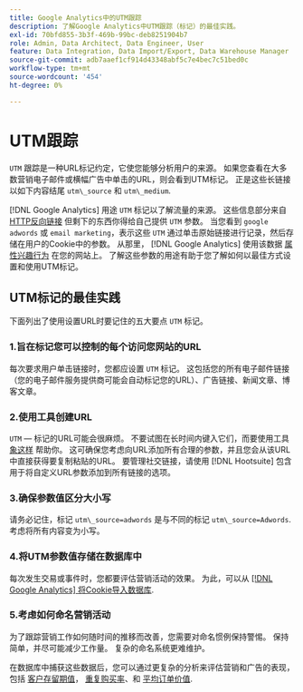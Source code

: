 ```yaml
---
title: Google Analytics中的UTM跟踪
description: 了解Google Analytics中UTM跟踪（标记）的最佳实践。
exl-id: 70bfd855-3b3f-469b-99bc-deb8251904b7
role: Admin, Data Architect, Data Engineer, User
feature: Data Integration, Data Import/Export, Data Warehouse Manager
source-git-commit: adb7aaef1cf914d43348abf5c7e4bec7c51bed0c
workflow-type: tm+mt
source-wordcount: '454'
ht-degree: 0%

---
```


# UTM跟踪

`UTM` 跟踪是一种URL标记约定，它使您能够分析用户的来源。 如果您查看在大多数营销电子邮件或横幅广告中单击的URL，则会看到UTM标记。 正是这些长链接以如下内容结尾 `utm\_source` 和 `utm\_medium`.

[!DNL Google Analytics] 用途 `UTM` 标记以了解流量的来源。 这些信息部分来自 [HTTP反向链接](https://en.wikipedia.org/wiki/HTTP_referer) 但剩下的东西你得给自己提供 `UTM` 参数。 当您看到 `google adwords` 或 `email marketing`，表示这些 `UTM` 通过单击原始链接进行记录，然后存储在用户的Cookie中的参数。 从那里， [!DNL Google Analytics] 使用该数据 [属性兴趣行为](../data-analyst/analysis/google-track-user-acq.md) 在您的网站上。 了解这些参数的用途有助于您了解如何以最佳方式设置和使用UTM标记。

## UTM标记的最佳实践

下面列出了使用设置URL时要记住的五大要点 `UTM` 标记。

### 1.旨在标记您可以控制的每个访问您网站的URL

每次要求用户单击链接时，您都应设置 `UTM` 标记。 这包括您的所有电子邮件链接（您的电子邮件服务提供商可能会自动标记您的URL）、广告链接、新闻文章、博客文章。

### 2.使用工具创建URL

`UTM` — 标记的URL可能会很麻烦。 不要试图在长时间内键入它们，而要使用工具 [象这样](https://support.google.com/analytics/answer/1033867?hl=en) 帮助你。 这可确保您考虑向URL添加所有合理的参数，并且您会从该URL中直接获得要复制粘贴的URL。 要管理社交链接，请使用 [!DNL Hootsuite] 包含用于将自定义URL参数添加到所有链接的选项。

### 3.确保参数值区分大小写

请务必记住，标记 `utm\_source=adwords` 是与不同的标记 `utm\_source=Adwords`. 考虑将所有内容变为小写。

### 4.将UTM参数值存储在数据库中

每次发生交易或事件时，您都要评估营销活动的效果。 为此，可以从 [[!DNL Google Analytics] 将Cookie导入数据库](../data-analyst/analysis/google-track-user-acq.md).

### 5.考虑如何命名营销活动

为了跟踪营销工作如何随时间的推移而改善，您需要对命名惯例保持警惕。 保持简单，并尽可能减少工作量。 复杂的命名系统更难维护。

在数据库中捕获这些数据后，您可以通过更复杂的分析来评估营销和广告的表现，包括 [客户存留期值](../data-analyst/analysis/ess-expected-ltv.md)， [重复购买率](../data-analyst/analysis/repurchase-behavior.md)、和 [平均订单价值](../data-analyst/analysis/basic-analytics.md).
